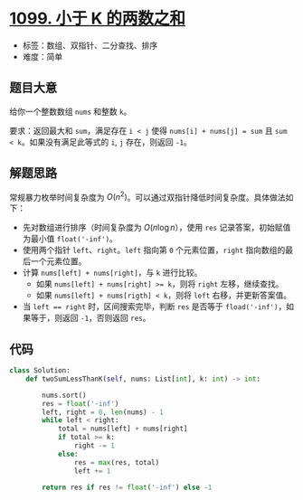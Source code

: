 # [1099. 小于 K 的两数之和](https://leetcode.cn/problems/two-sum-less-than-k/)

- 标签：数组、双指针、二分查找、排序
- 难度：简单

## 题目大意

给你一个整数数组 `nums` 和整数 `k`。

要求：返回最大和 `sum`，满足存在 `i < j` 使得 `nums[i] + nums[j] = sum` 且 `sum < k`。如果没有满足此等式的 `i`, `j` 存在，则返回 `-1`。

## 解题思路

常规暴力枚举时间复杂度为 $O(n^2)$。可以通过双指针降低时间复杂度。具体做法如下：

- 先对数组进行排序（时间复杂度为 $O(n \log n$），使用 `res` 记录答案，初始赋值为最小值 `float('-inf')`。
- 使用两个指针 `left`、`right`。`left` 指向第 `0` 个元素位置，`right` 指向数组的最后一个元素位置。
- 计算 `nums[left] + nums[right]`，与 `k` 进行比较。
  - 如果 `nums[left] + nums[right] >= k`，则将 `right` 左移，继续查找。
  - 如果 `nums[left] + nums[rigth] < k`，则将 `left` 右移，并更新答案值。
- 当 `left == right` 时，区间搜索完毕，判断 `res` 是否等于 `fload('-inf')`，如果等于，则返回 `-1`，否则返回 `res`。

## 代码

```python
class Solution:
    def twoSumLessThanK(self, nums: List[int], k: int) -> int:

        nums.sort()
        res = float('-inf')
        left, right = 0, len(nums) - 1
        while left < right:
            total = nums[left] + nums[right]
            if total >= k:
                right -= 1
            else:
                res = max(res, total)
                left += 1

        return res if res != float('-inf') else -1
```

